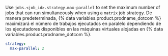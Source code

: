 Use `jobs.<job_id>.strategy.max-parallel` to set the maximum number of jobs that can run simultaneously when using a `matrix` job strategy. De manera predeterminada, {% data variables.product.prodname_dotcom %} maximizará el número de trabajos ejecutados en paralelo dependiendo de los ejecutadores disponibles en las máquinas virtuales alojadas en {% data variables.product.prodname_dotcom %}.

```yaml
strategy:
  max-parallel: 2
```
